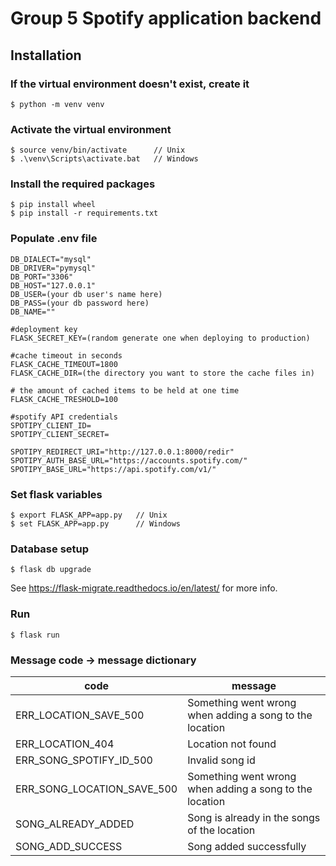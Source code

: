# Group 5 Spotify application backend

## Installation

### If the virtual environment doesn't exist, create it
```
$ python -m venv venv
```

### Activate the virtual environment 
```
$ source venv/bin/activate      // Unix
$ .\venv\Scripts\activate.bat   // Windows
```

### Install the required packages
```
$ pip install wheel
$ pip install -r requirements.txt
```

### Populate .env file

```
DB_DIALECT="mysql"
DB_DRIVER="pymysql"
DB_PORT="3306"
DB_HOST="127.0.0.1"
DB_USER=(your db user's name here)
DB_PASS=(your db password here)
DB_NAME=""

#deployment key
FLASK_SECRET_KEY=(random generate one when deploying to production)

#cache timeout in seconds
FLASK_CACHE_TIMEOUT=1800
FLASK_CACHE_DIR=(the directory you want to store the cache files in)

# the amount of cached items to be held at one time
FLASK_CACHE_TRESHOLD=100

#spotify API credentials
SPOTIPY_CLIENT_ID=
SPOTIPY_CLIENT_SECRET=

SPOTIPY_REDIRECT_URI="http://127.0.0.1:8000/redir"
SPOTIPY_AUTH_BASE_URL="https://accounts.spotify.com/"
SPOTIPY_BASE_URL="https://api.spotify.com/v1/"
```

### Set flask variables

```
$ export FLASK_APP=app.py   // Unix
$ set FLASK_APP=app.py      // Windows
```

### Database setup
```
$ flask db upgrade
```
See https://flask-migrate.readthedocs.io/en/latest/ for more info.
### Run 
```
$ flask run
```


### Message code -> message dictionary
| code | message | 
| ----- | ----- |
| ERR_LOCATION_SAVE_500 | Something went wrong when adding a song to the location | 
| ERR_LOCATION_404 | Location not found | 
| ERR_SONG_SPOTIFY_ID_500 | Invalid song id | 
| ERR_SONG_LOCATION_SAVE_500 | Something went wrong when adding a song to the location | 
| SONG_ALREADY_ADDED | Song is already in the songs of the location | 
| SONG_ADD_SUCCESS | Song added successfully | 
